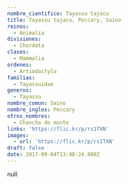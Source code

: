 ```yaml
---
nombre_cientifico: Tayassu tajacu
title: Tayassu tajacu, Peccary, Saino
reinos:
  - Animalia
divisiones:
  - Chordata
clases:
  - Mammalia
ordenes:
  - Artiodactyla
familias:
  - Tayassuidae
generos:
  - Tayassu
nombre_comun: Saino
nombre_ingles: Peccary
otros_nombres:
  - Chancho de monte
links: 'https://flic.kr/p/rs1TXN'
images:
  - url: 'https://flic.kr/p/rs1TXN'
draft: false
date: 2017-09-04T13:48:24.808Z
---
```

null

